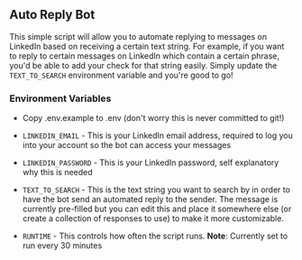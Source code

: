 ## Auto Reply Bot

This simple script will allow you to automate replying to messages on LinkedIn based on receiving a certain text string. For example, if you want to reply to certain messages on LinkedIn which contain a certain phrase, you'd be able to add your check for that string easily. Simply update the `TEXT_TO_SEARCH` environment variable and you're good to go!

### Environment Variables

- Copy .env.example to .env (don't worry this is never committed to git!)

- `LINKEDIN_EMAIL` - This is your LinkedIn email address, required to log you into your account so the bot can access your messages
- `LINKEDIN_PASSWORD` - This is your LinkedIn password, self explanatory why this is needed
- `TEXT_TO_SEARCH` - This is the text string you want to search by in order to have the bot send an automated reply to the sender. The message is currently pre-filled but you can edit this and place it somewhere else (or create a collection of responses to use) to make it more customizable. 
- `RUNTIME` - This controls how often the script runs. **Note**: Currently set to run every 30 minutes

